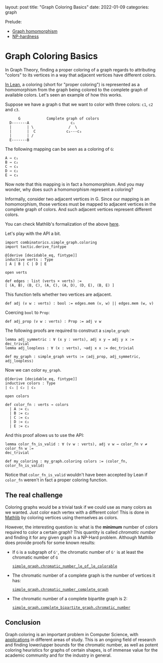 layout: post
title: "Graph Coloring Basics"
date: 2022-01-09
categories: graph

Prelude:

* [Graph homomorphism](https://en.wikipedia.org/wiki/Graph_homomorphism)
* [NP-hardness](https://en.wikipedia.org/wiki/NP-hardness)

# Graph Coloring Basics

In Graph Theory, finding a proper coloring of a graph regards to attributing "colors"
to its vertices in a way that adjacent vertices have different colors.

[In Lean](https://github.com/leanprover-community/mathlib/pull/10287), a coloring (short
for "proper coloring") is represented as a homomorphism from the graph being colored to
the complete graph of available colors. Let's seen an example of how this works.

Suppose we have a graph `G` that we want to color with three colors: `c1`, `c2` and `c3`.

```
      G            Complete graph of colors
  D-------A                   c₁
  |       | \                /  \
  |       |  C              c₂---c₃
  |       | /
  E-------B
```

The following mapping can be seen as a coloring of `G`:

```
A → c₁
B → c₂
C → c₃
D → c₂
E → c₃
```

Now note that this mapping is in fact a homomorphism. And you may wonder, why does such
a homomorphism represent a coloring?

Informally, consider two adjacent vertices in G. Since our mapping is an homomorphism,
those vertices must be mapped to adjacent vertices in the complete graph of colors.
And such adjacent vertices represent different colors.

You can check Mathlib's formalization of the above [here](https://leanprover-community.github.io/mathlib_docs/combinatorics/simple_graph/coloring.html#simple_graph.coloring.valid).

Let's play with the API a bit.

```lean
import combinatorics.simple_graph.coloring
import tactic.derive_fintype

@[derive [decidable_eq, fintype]]
inductive verts : Type
| A | B | C | D | E

open verts

def edges : list (verts × verts) :=
[ (A, B), (B, C), (A, C), (A, D), (D, E), (B, E) ]
```

This function tells whether two vertices are adjacent.

```lean
def adj (v w : verts) : bool := edges.mem (v, w) || edges.mem (w, v)
```

Coercing `bool` to `Prop`:

```lean
def adj_prop (v w : verts) : Prop := adj v w
```

The following proofs are required to construct a `simple_graph`:

```lean
lemma adj_symmetric : ∀ (x y : verts), adj x y → adj y x := dec_trivial
lemma adj_loopless : ∀ (x : verts), ¬adj x x := dec_trivial

def my_graph : simple_graph verts := ⟨adj_prop, adj_symmetric, adj_loopless⟩
```

Now we can color `my_graph`.

```lean
@[derive [decidable_eq, fintype]]
inductive colors : Type
| c₁ | c₂ | c₃

open colors

def color_fn : verts → colors
  | A := c₁
  | B := c₂
  | C := c₃
  | D := c₂
  | E := c₃
```

And this proof allows us to use the API:

```lean
lemma color_fn_is_valid : ∀ (v w : verts), adj v w → color_fn v ≠ color_fn w :=
dec_trivial

def my_coloring : my_graph.coloring colors := ⟨color_fn, color_fn_is_valid⟩
```

Notice that `color_fn_is_valid` wouldn't have been accepted by Lean if `color_fn`
weren't in fact a proper coloring function.

## The real challenge

Coloring graphs would be a trivial task if we could use as many colors as we wanted.
Just color each vertex with a different color! This is done in [Mathlib](https://leanprover-community.github.io/mathlib_docs/combinatorics/simple_graph/coloring.html#simple_graph.self_coloring)
by coloring vertices using themselves as colors.

However, the interesting question is: what is the **minimum** number of colors required
to color a certain graph? This quantity is called *chromatic number* and finding it
for any given graph is a NP-Hard problem. Although Mathlib does provide proofs for some
known results:

* If `G` is a subgraph of `G'`, the chromatic number of `G'` is at least the
chromatic number of `G`

    [`simple_graph.chromatic_number_le_of_le_colorable`](https://leanprover-community.github.io/mathlib_docs/combinatorics/simple_graph/coloring.html#simple_graph.chromatic_number_le_of_le_colorable)

* The chromatic number of a complete graph is the number of vertices it has:

    [`simple_graph.chromatic_number_complete_graph`](https://leanprover-community.github.io/mathlib_docs/combinatorics/simple_graph/coloring.html#simple_graph.chromatic_number_complete_graph)

* The chromatic number of a complete bipartite graph is 2:

    [`simple_graph.complete_bipartite_graph.chromatic_number`](https://leanprover-community.github.io/mathlib_docs/combinatorics/simple_graph/coloring.html#simple_graph.complete_bipartite_graph.chromatic_number)

## Conclusion

Graph coloring is an important problem in Computer Science, with
[applications](https://en.wikipedia.org/wiki/Graph_coloring#Applications) in different
areas of study. This is an ongoing field of research and finding lower/upper bounds for
the chromatic number, as well as potent coloring heuristics for graphs of certain shapes,
is of immense value for the academic community and for the industry in general.
